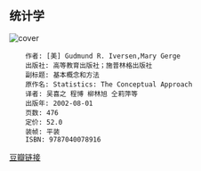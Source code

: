 ## 统计学
![cover](https://img3.doubanio.com/lpic/s26011980.jpg)

        作者: [美] Gudmund R. Iversen,Mary Gerge 
        出版社: 高等教育出版社；施普林格出版社
        副标题: 基本概念和方法
        原作名: Statistics: The Conceptual Approach
        译者: 吴喜之 程博 柳林旭 仝莉萍等 
        出版年: 2002-08-01
        页数: 476
        定价: 52.0
        装帧: 平装
        ISBN: 9787040078916

[豆瓣链接](https://book.douban.com/subject/1230154/)
